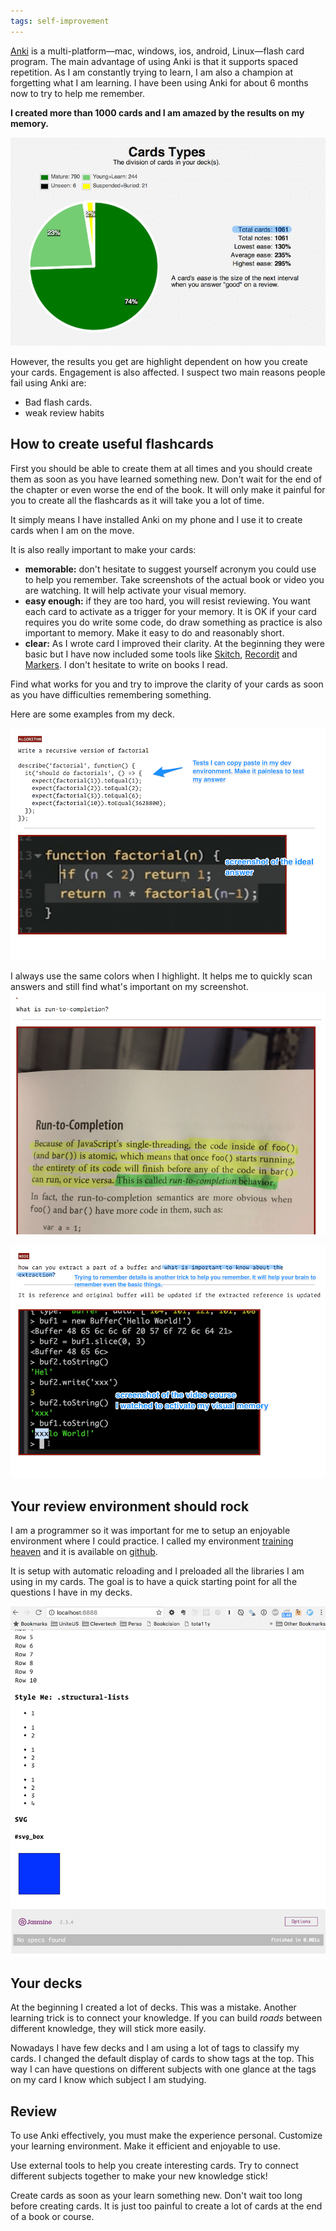 ```yaml
---
tags: self-improvement
---
```

[Anki](http://ankisrs.net/) is a multi-platform—mac, windows, ios,
android, Linux—flash card program. The main advantage of using Anki is
that it supports spaced repetition. As I am constantly trying to
learn, I am also a champion at forgetting what I am learning. I have
been using Anki for about 6 months now to try to help me remember.

**I created more than 1000 cards and I am amazed by the results
on my memory.**

![Anki statistics](/img/posts/2016-10-12-6-months-of-anki-and-1000-cards/anki-statistics.png)

However, the results you get are highlight dependent on how you create
your cards. Engagement is also affected. I suspect two main reasons
people fail using Anki are:

- Bad flash cards.
- weak review habits

## How to create useful flashcards ##

First you should be able to create them at all times and you should
create them as soon as you have learned something new. Don't wait for
the end of the chapter or even worse the end of the book. It will only
make it painful for you to create all the flashcards as it will
take you a lot of time.

It simply means I have installed Anki on my phone and I use it to
create cards when I am on the move.

It is also really important to make your cards:

- **memorable:** don't hesitate to suggest yourself acronym you could use
  to help you remember. Take screenshots of the actual book or video
  you are watching. It will help activate your visual memory.
- **easy enough:** if they are too hard, you will resist reviewing.
  You want each card to activate as a trigger for your memory. It is
  OK if your card requires you do write some code, do draw something
  as practice is also important to memory. Make it easy to do and
  reasonably short.
- **clear:** As I wrote card I improved their clarity. At the
  beginning they were basic but I have now included some tools
  like
  [Skitch](https://evernote.com/skitch/),
  [Recordit](http://recordit.co/)
  and [Markers](https://www.stabilo.com). I don't hesitate to write on
  books I read.

Find what works for you and try to improve the clarity of your cards
as soon as you have difficulties remembering something.

Here are some examples from my deck.

![Code card](/img/posts/2016-10-12-6-months-of-anki-and-1000-cards/code-card.png)

I always use the same colors when I highlight. It helps me to quickly
scan answers and still find what's important on my screenshot.
![Book card](/img/posts/2016-10-12-6-months-of-anki-and-1000-cards/book-card.png)

![Video card](/img/posts/2016-10-12-6-months-of-anki-and-1000-cards/video-card.png)

## Your review environment should rock ##

I am a programmer so it was important for me to setup an enjoyable
environment where I could practice. I called my
environment
[training heaven](https://github.com/aurelienbottazini/training-heaven) and
it is available on [github](https://github.com/aurelienbottazini/training-heaven).

It is setup with automatic reloading and I preloaded all the
libraries I am using in my cards. The goal is to have a quick
starting point for all the questions I have in my decks.

![Training heaven](/img/posts/2016-10-12-6-months-of-anki-and-1000-cards/training-heaven.png)

## Your decks ##

At the beginning I created a lot of decks. This was a mistake. Another
learning trick is to connect your knowledge. If you can build _roads_
between different knowledge, they will stick more easily.

Nowadays I have few decks and I am using a lot of tags to classify my
cards. I changed the default display of cards to show tags at the top.
This way I can have questions on different subjects with one glance at
the tags on my card I know which subject I am studying.

## Review ##

To use Anki effectively, you must make the experience personal.
Customize your learning environment. Make it efficient and enjoyable
to use.

Use external tools to help you create interesting cards. Try to
connect different subjects together to make your new knowledge stick!

Create cards as soon as your learn something new. Don't wait too long
before creating cards. It is just too painful to create a lot of cards
at the end of a book or course.
